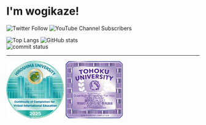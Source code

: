 # I'm wogikaze!

<p>
  <img alt="Twitter Follow" src="https://img.shields.io/twitter/follow/wogikaze?style=social" />
  <img alt="YouTube Channel Subscribers" src="https://img.shields.io/youtube/channel/subscribers/UCqakJr-BWgsO6bUrG2nKCZw?style=social" />
</p>

<div style="positoin:grid">
  <img alt="Top Langs" height="150px" src="https://github-readme-stats.vercel.app/api/top-langs/?username=wogikaze&layout=compact&show_icons=true" />
  <img alt="GitHub stats" height="150px" src="https://github-readme-stats.vercel.app/api?username=wogikaze&show_icons=ture" />
    <div>
        <img alt="commit status" width="850px" src="http://github-profile-summary-cards.vercel.app/api/cards/profile-details?username=wogikaze&theme=github">
    </div>
</div>
<hr>
<div style="positoin:grid ">
  <img alt="VIE certificate" width="150px" src="./Certificate of Completion for Virtual International Education_image.png">
  <img alt="QA4U certificate" width="150px" src="./QA4U.png">
</div>
